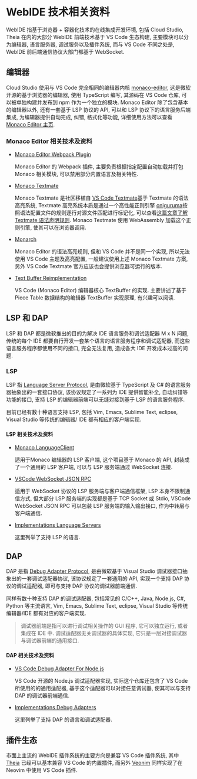 # WebIDE 技术相关资料

WebIDE 指基于浏览器 + 容器化技术的在线集成开发环境, 包括 Cloud Studio, Theia 在内的大部分 WebIDE 前端技术基于 VS Code 生态构建, 主要模块可以分为编辑器, 语言服务器, 调试服务以及插件系统, 而与 VS Code 不同之处是, WebIDE 前后端通信协议大部门都基于 WebSocket.

## 编辑器
Cloud Studio 使用与 VS Code 完全相同的编辑器内核 [monaco-editor](https://github.com/microsoft/monaco-editor), 这是微软开源的基于浏览器的编辑器, 使用 TypeScript 编写, 其源码在 VS Code 仓库, 可以被单独构建并发布到 npm 作为一个独立的模块. Monaco Editor 除了包含基本的编辑器以外, 还有一套基于 LSP 协议的 API, 可以和 LSP 协议下的语言服务后端集成, 为编辑器提供自动完成, 纠错, 格式化等功能, 详细使用方法可以查看 [Monaco Editor 主页](https://microsoft.github.io/monaco-editor/).

### Monaco Editor 相关技术及资料

- [Monaco Editor Webpack Plugin](https://github.com/microsoft/monaco-editor-webpack-plugin)

    Monaco Editor 的 Webpack 插件, 主要负责根据指定配置自动加载并打包 Monaco 相关模块, 可以禁用部分内置语言及相关特性.

- [Monaco Textmate](https://github.com/NeekSandhu/monaco-textmate)

    Monaco Textmate 是社区移植自 [VS Code Textmate](https://github.com/microsoft/vscode-textmate)基于 Textmate 的语法高亮系统, Textmate 高亮系统本质是通过一个高性能正则引擎 [oniguruma](https://github.com/kkos/oniguruma)按照语法配置文件的规则逐行对源文件匹配进行标记化, 可以查看[这篇文章了解 Textmate 语法声明规则](https://zhuanlan.zhihu.com/p/76192260). Monaco Textmate 使用 WebAssembly 加载这个正则引擎, 使其可以在浏览器调用.

- [Monarch](https://microsoft.github.io/monaco-editor/monarch.html)

    Monaco Editor 的语法高亮规则, 但和 VS Code 并不是同一个实现, 所以无法使用 VS Code 主题及高亮配置, 一般建议使用上述 Monaco Textmate 方案, 另外 VS Code Textmate 官方应该也会提供浏览器可运行的版本.

- [Text Buffer Reimplementation](https://code.visualstudio.com/blogs/2018/03/23/text-buffer-reimplementation) 

    VS Code (Monaco Editor) 编辑器核心 TextBuffer 的实现. 主要讲述了基于 Piece Table 数据结构的编辑器 TextBuffer 实现原理, 有兴趣可以阅读.

## LSP 和 DAP
LSP 和 DAP 都是微软推出的目的为解决 IDE 语言服务和调试适配器 M x N 问题, 传统的每个 IDE 都要自行开发一套某个语言的语言服务程序和调试适配器, 而这些语言服务程序都使用不同的接口, 完全无法复用, 造成各大 IDE 开发成本过高的问题.

### LSP
LSP 指 [Language Server Protocol](https://microsoft.github.io/language-server-protocol/overview), 是由微软基于 TypeScript 及 C# 的语言服务器抽象出的一套接口协议, 该协议规定了一系列为 IDE 提供智能补全, 自动纠错等功能的接口, 支持 LSP 的编辑器前端可以无缝对接到基于 LSP 的语言服务程序.

目前已经有数十种语言支持 LSP, 包括 Vim, Emacs, Sublime Text, eclipse, Visual Studio 等传统的编辑器/ IDE 都有相应的客户端实现.

#### LSP 相关技术及资料

- [Monaco LanguageClient](https://github.com/TypeFox/monaco-languageclient)

    适用于Monaco 编辑器的 LSP 客户端, 这个项目基于 Monaco 的 API, 封装成了一个通用的 LSP 客户端, 可以与 LSP 服务端通过 WebSocket 连接.

- [VSCode WebSocket JSON RPC](https://github.com/TypeFox/vscode-ws-jsonrpc)

    适用于 WebSocket 协议的 LSP 服务端与客户端通信框架, LSP 本身不限制通信方式, 但大部分 LSP 服务端的实现都是基于 TCP Socket 或 Stdio, VSCode WebSocket JSON RPC 可以包装 LSP 服务端的输入输出接口, 作为中转层与客户端通信.

- [Implementations
Language Servers](https://microsoft.github.io/language-server-protocol/implementors/servers/) 

    这里列举了支持 LSP 的语言.

## DAP
DAP 是指 [Debug Adapter Protocol](https://microsoft.github.io/debug-adapter-protocol/), 是由微软基于 Visual Studio 调试器接口抽象出的一套调试适配器协议, 该协议规定了一套通用的 API, 实现一个支持 DAP 协议的调试适配器, 即可与支持 DAP 协议的调试器前端通信.

同样有数十种支持 DAP 的调试适配器, 包括常见的 C/C++, Java, Node.js, C#, Python 等主流语言, Vim, Emacs, Sublime Text, eclipse, Visual Studio 等传统编辑器/IDE 都有对应的客户端实现.

> 调试器前端是指可以进行调试相关操作的 GUI 程序, 它可以独立运行, 或者集成在 IDE 中. 调试适配器无关调试器的具体实现, 它只是一层对接调试器与调试器前端的通用接口.

#### DAP 相关技术及资料

- [VS Code Debug Adapter For Node.js](https://github.com/microsoft/vscode-debugadapter-node)

    VS Code 开源的 Node.js 调试适配器实现, 实际这个仓库还包含了 VS Code 所使用的的通用适配器, 基于这个适配器可以对接任意调试器, 使其可以与支持 DAP 的调试器前端通信.

- [Implementations
Debug Adapters](https://microsoft.github.io/debug-adapter-protocol/implementors/adapters/)

    这里列举了支持 DAP 的语言和调试适配器.

## 插件生态

市面上主流的 WebIDE 插件系统的主要方向是兼容 VS Code 插件系统, 其中 [Theia]() 已经可以基本兼容 VS Code 的内置插件, 而另外 [Veonim](https://github.com/veonim/veonim) 同样实现了在 Neovim 中使用 VS Code 插件.
